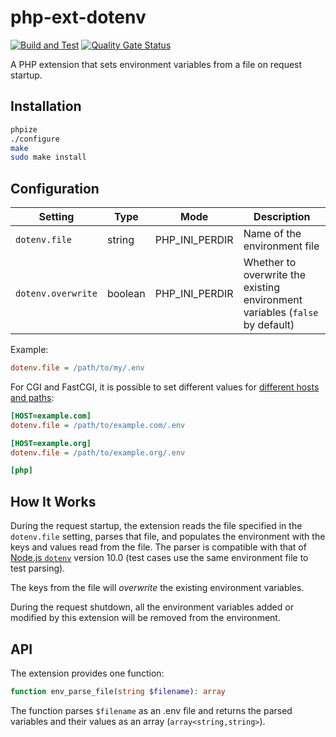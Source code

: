 # php-ext-dotenv

[![Build and Test](https://github.com/sjinks/php-ext-dotenv/actions/workflows/test.yml/badge.svg)](https://github.com/sjinks/php-ext-dotenv/actions/workflows/test.yml)
[![Quality Gate Status](https://sonarcloud.io/api/project_badges/measure?project=sjinks_php-ext-dotenv&metric=alert_status)](https://sonarcloud.io/summary/new_code?id=sjinks_php-ext-dotenv)

A PHP extension that sets environment variables from a file on request startup.

## Installation

```bash
phpize
./configure
make
sudo make install
```

## Configuration


| Setting            | Type    | Mode           | Description                                                                  |
|--------------------|---------|----------------|------------------------------------------------------------------------------|
| `dotenv.file`      | string  | PHP_INI_PERDIR | Name of the environment file                                                 |
| `dotenv.overwrite` | boolean | PHP_INI_PERDIR | Whether to overwrite the existing environment variables (`false` by default) |

Example:
```ini
dotenv.file = /path/to/my/.env
```

For CGI and FastCGI, it is possible to set different values for [different hosts and paths](https://www.php.net/manual/en/ini.sections.php):
```ini
[HOST=example.com]
dotenv.file = /path/to/example.com/.env

[HOST=example.org]
dotenv.file = /path/to/example.org/.env

[php]
```

## How It Works

During the request startup, the extension reads the file specified in the `dotenv.file` setting, parses that file, and populates the environment with the keys and values read from the file. The parser is compatible with that of [Node.js `dotenv`](https://www.npmjs.com/package/dotenv) version 10.0 (test cases use the same environment file to test parsing).

The keys from the file will *overwrite* the existing environment variables.

During the request shutdown, all the environment variables added or modified by this extension will be removed from the environment.

## API

The extension provides one function:

```php
function env_parse_file(string $filename): array
```

The function parses `$filename` as an .env file and returns the parsed variables and their values as an array (`array<string,string>`).
